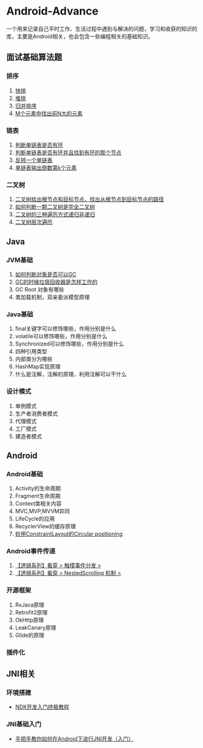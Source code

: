 # Android-Advance

一个用来记录自己平时工作、生活过程中遇到与解决的问题，学习和收获的知识的库，主要是Android相关，也会包含一些编程相关的基础知识。

## 面试基础算法题

### 排序

1. [快排](/algorithm/QuickSort.java)
1. [堆排](/algorithm/HeapSort.java)
1. [归并排序](/algorithm/MergeSort.java)
1. [M个元素中找出前N大的元素](/algorithm/FindTopK.java)

### 链表

1. [判断单链表是否有环](/algorithm/IsHaveCircle.java)
1. [判断单链表是否有环并且找到有环的那个节点](/algorithm/IsHaveCircleAndMeetWhere.java)
1. [反转一个单链表](/algorithm/ReverseNode.java)
1. [单链表输出倒数第k个元素](/algorithm/PrintLastK.java)

### 二叉树

1. [二叉树给出根节点和目标节点，找出从根节点到目标节点的路径](/algorithm/BinaryTreePath.java)
1. [如何判断一颗二叉树是完全二叉树](/algorithm/BinaryTreeCheckCompletion.java)
1. [二叉树的三种遍历方式递归非递归](/algorithm/OrderBinaryTree.java)
1. [二叉树层次遍历](/algorithm/BinaryTreeLevelOrder.java)


## Java

### JVM基础

1. [如何判断对象是否可以GC](/java/Java内存模型以及GC原理.md)
1. [GC的时候垃圾回收器是怎样工作的](/java/Java内存模型以及GC原理.md)
1. GC Root 对象有哪些
1. 类加载机制，双亲委派模型原理

### Java基础

1. final关键字可以修饰哪些，作用分别是什么
1. volatile可以修饰哪些，作用分别是什么
1. Synchronized可以修饰哪些，作用分别是什么
1. 四种引用类型
1. 内部类分为哪些
1. HashMap实现原理
1. 什么是注解，注解的原理，利用注解可以干什么


### 设计模式

1. 单例模式
1. 生产者消费者模式
1. 代理模式
1. 工厂模式
1. 建造者模式

## Android

### Android基础

1. Activity的生命周期
1. Fragment生命周期
1. Context类相关内容
1. MVC,MVP,MVVM异同
1. LifeCycle的应用
1. RecyclerView的缓存原理
1. [妙用ConstraintLayout的Circular positioning](https://www.jianshu.com/p/7f111f0bdbd0)

### Android事件传递

1. [【透镜系列】看穿 > 触摸事件分发 >](https://juejin.im/post/5c3c8538f265da6142741d63)
1. [【透镜系列】看穿 > NestedScrolling 机制 >](https://juejin.im/post/5c3c8d2ae51d4552475fcef7)



### 开源框架

1. RxJava原理
1. Retrofit2原理
1. OkHttp原理
1. LeakCanary原理
1. Glide的原理


### 插件化



## JNI相关

### 环境搭建

- [NDK开发入门终极教程](https://juejin.im/post/5c3b01016fb9a049f81984bb)



### JNI基础入门
- [手把手教你如何在Android下进行JNI开发（入门）](https://juejin.im/post/5c05d0776fb9a049ca371cb6)






















